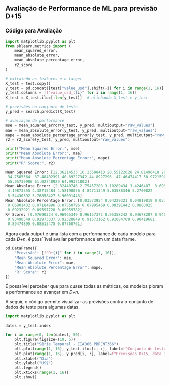 ## Avaliação de Performance de ML para previsão D+15

### Código para Avaliação

```python
import matplotlib.pyplot as plt
from sklearn.metrics import (
    mean_squared_error, 
    mean_absolute_error,
    mean_absolute_percentage_error, 
    r2_score
)

# extraindo as features e o target
X_test = test.copy()
y_test = pd.concat([test["value_usd"].shift(-i) for i in range(1, 16)], axis=1).dropna()
y_test.columns = [f"value_usd_t{i}" for i in range(1, 16)]
X_test = X_test.iloc[:len(y_test)]  # alinhando X_test e y_test

# previsões no conjunto de teste
y_pred = search.predict(X_test)

# avaliação da performance
mse = mean_squared_error(y_test, y_pred, multioutput="raw_values")
mae = mean_absolute_error(y_test, y_pred, multioutput="raw_values")
mape = mean_absolute_percentage_error(y_test, y_pred, multioutput="raw_values")
r2 = r2_score(y_test, y_pred, multioutput="raw_values")

print("Mean Squared Error:", mse)
print("Mean Absolute Error:", mae)
print("Mean Absolute Percentage Error:", mape)
print("R² Score:", r2)

Mean Squared Error: [12.36214533 16.23688413 20.55122628 24.81496418 28.43878859 31.95483632
 34.7505564  37.48402391 40.89227342 44.8927296  47.46474417 50.97215902
 55.95739906 61.02748929 64.99371802]
Mean Absolute Error: [2.32440746 2.75457208 3.10289434 3.4246487  3.69572298 3.9503334
 4.19873355 4.38715484 4.58190056 4.84711349 5.03588346 5.2700822
 5.54430392 5.76858427 5.96091443]
Mean Absolute Percentage Error: [0.03573954 0.04229321 0.04819819 0.05373746 0.058147   0.0628686
 0.06801432 0.07184996 0.07550796 0.07995469 0.08391442 0.0880025
 0.09232921 0.09597728 0.09959782]
R² Score: [0.97690324 0.96965349 0.96157372 0.95358242 0.94678207 0.94017205
 0.93490549 0.92973337 0.92328849 0.91573162 0.91084769 0.90419681
 0.89474895 0.88513475 0.87760761]
```

Agora cada output é uma lista com a performance de cada modelo para cada *D+n*, é poss´´ivel avaliar performance em um data frame.

```python
pd.DataFrame({
    "Previsão": [f"D+{i}" for i in range(1, 16)],
    "Mean Squared Error": mse,
    "Mean Absolute Error": mae,
    "Mean Absolute Percentage Error": mape,
    "R² Score": r2
})
```

É posssível perceber que para quase todas as métricas, os modelos pioram a performance ao avançar em *D+n*.

A seguir, o código permite visualizar as previsões contra o conjunto de dados de teste para algumas datas.

```python
import matplotlib.pyplot as plt

dates = y_test.index

for i in range(0, len(dates), 50):
    plt.figure(figsize=(10, 5))
    plt.title("Série Temporal - EIA366_PBRENT366")
    plt.plot(range(1, 16), y_test.iloc[i, :], label=f"Conjunto de teste")
    plt.plot(range(1, 16), y_pred[i, :], label=f"Previsões D+15, data inicial: {dates[i].strftime('%Y-%m-%d')}", linestyle="--")
    plt.xlabel("Dia")
    plt.ylabel("US$")
    plt.legend()
    plt.xticks(range(1, 16))
    plt.show()
```

